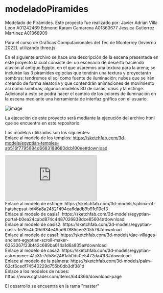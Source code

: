 # modeladoPiramides
Modelado de Pirámides.
Este proyecto fue realizado por: Javier Adrian Villa Leon A01242469 Edmond Karam Camarena A01363677 Jessica Gutierrez Martinez A01368909

Para el curso de Gráficas Computacionales del Tec de Monterrey (Invierno 2022), utilizando three.js

En el siguiente archivo se hace una descripción de la escena presentada en este proyecto la cual consiste de: un escenario de desierto haciendo alusión al antiguo Egipto, en el que usaremos una textura para la arena; se incluirán las 3 pirámides egipcias que tendrán una textura y proyectarán sombras; tendremos el sol como fuente de iluminación; nubes que se irán creando de forma aleatoria y que contendrán animaciones de movimiento así como sombras; algunos modelos 3D de casas, oasis y la esfinge. Adicional a esto se podrá hacer el cambio de los colores de iluminación en la escena mediante una herramienta de interfaz gráfica con el usuario.

![image](https://user-images.githubusercontent.com/71946314/152613087-3f3142d8-0721-46a5-a86b-175cdde3028e.png)

La ejecución de este proyecto será mediante la ejecución del archivo html que se encuentra en este repositorio.

Los modelos utilizados son los siguientes:
<br>
Enlace al modelo de los templos: https://sketchfab.com/3d-models/egyptian-temples-ab516f7795684d6683188680dcb100ee#download
<iframe title="Egyptian Temples" frameborder="0" allowfullscreen mozallowfullscreen="true" webkitallowfullscreen="true" allow="autoplay; fullscreen; xr-spatial-tracking" xr-spatial-tracking execution-while-out-of-viewport execution-while-not-rendered web-share src="https://sketchfab.com/models/ab516f7795684d6683188680dcb100ee/embed"> </iframe>
<br>
Enlace al modelo de esfinge: https://sketchfab.com/3d-models/sphinx-of-hatshepsut-bf46a8a24521494ea6dadb9b91d10cf3
<br>
Enlace al modelo de oasis1: https://sketchfab.com/3d-models/egyptian-portal-b0ea24cabd874c4487026838dce85604#download
<br>
Enlace al modelo de oasis2: https://sketchfab.com/3d-models/egyptian-oasis-fe76c4b09d934e49ad67885cee205576#download
<br>
Enlace al modelo de casa1: https://sketchfab.com/3d-models/dae-villages-ancient-egyptian-scroll-maker-6253367f23bf42c689ba614a1d6a835a#download
<br>
Enlace al modelo de casa2: https://sketchfab.com/3d-models/egyptian-astronomer-41c31c7db8c2461ab0dc0e5472da41f3#download
<br>
Enlace al modelo de la palmera: https://sketchfab.com/3d-models/palm-62cf6cedf74540229d755b0db3df381d
<br>
Enlace a los modelos de nubes: https://www.cgtrader.com/items/644366/download-page
<br>

El desarrollo se encuentra en la rama "master"
